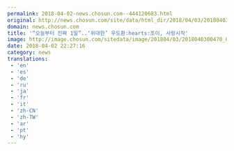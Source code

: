 ```yaml
---
permalink: 2018-04-02-news.chosun.com--444120683.html
original: http://news.chosun.com/site/data/html_dir/2018/04/03/2018040300487.html
domain: news.chosun.com
title: '“오늘부터 진짜 1일”..‘위대한’ 우도환:hearts:조이, 사랑시작'
image: http://image.chosun.com/sitedata/image/201804/03/2018040300470_0.jpg
date: 2018-04-02 22:27:16
category: news
translations: 
 - 'en'
 - 'es'
 - 'de'
 - 'ru'
 - 'ja'
 - 'fr'
 - 'it'
 - 'zh-CN'
 - 'zh-TW'
 - 'ar'
 - 'pt'
 - 'hy'
---
```


